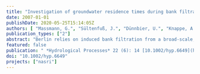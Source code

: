 ```yaml
---
title: "Investigation of groundwater residence times during bank filtration in Berlin - a multi-tracer approach"
date: 2007-01-01
publishDate: 2020-05-25T15:14:05Z
authors: [ "Massmann, G.", "Sültenfuß, J.", "Dünnbier, U.", "Knappe, A.", "Taute, T.", "Pekdeger, A." ]
publication_types: ["2"]
abstract: "Berlin relies on induced bank filtration from a broad-scale, lake-type surface water system. Because the surface water contains treated sewage, wastewater residues are present in surface water and groundwater. Multiple environmental tracers, including tritium and helium isotopes (3H, 3He, 4He), stable isotopes (d18O and d2H) and a number of persistent sewage indicators, such as chloride, boron and a selection of pharmaceutical residues (phenazone-type analgesics and their metabolites, carbamazepine and anthropogenic gadolinium, Gdexcess), were used to estimate travel times from the surface water to individual production and observation wells at two sites. The study revealed a strong vertical age stratification throughout the upper aquifer, with travel times varying from a few months to several decades in greater depth. Whereas the shallow bank filtrate is characterized by the reflection of the time-variant tracer input concentrations and young 3H/3He ages, the deeper, older bank filtrate displays no tracer seasonality, 3H/3He ages of a few years to decades and strongly deviating concentrations of several pharmaceutical residues, reflecting concentrations of the source surface water over time. The phenazone-type pharmaceuticals persist in the aquatic environments for decades. Bank filtration in Berlin is only possible at the sandy lakeshores. In greater water depth, impermeable lacustrine sapropels inhibit infiltration. The young bank filtrate originates from the nearest shore, whereas the older bank filtrate infiltrates at more distant shores. This paper illustrates the importance of using multiple tracer methods, capable of resolving a broad range of residence times, to gain a comprehensive understanding of time-scales and infiltration characteristics in a bank filtration system."
featured: false
publication: " *Hydrological Processes* 22 (6): 14 [10.1002/hyp.6649](https://doi.org/10.1002/hyp.6649)"
doi: "10.1002/hyp.6649"
projects: ["nasri"]
---
```


